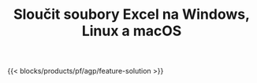 ﻿---
title: Sloučit soubory Excel na Windows, Linux a macOS 
weight: 7730
url: /cs/merger
description: Bezplatná aplikace a rozhraní API pro kombinaci souborů Excel XLS, XLSX, CSV, TSV, ODS, SXC a FODS
---
{{< blocks/products/pf/agp/feature-solution >}} 

